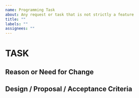 ```yaml
---
name: Programming Task
about: Any request or task that is not strictly a feature
title: ""
labels: ""
assignees: ""
---
```


# TASK

## Reason or Need for Change

## Design / Proposal / Acceptance Criteria

